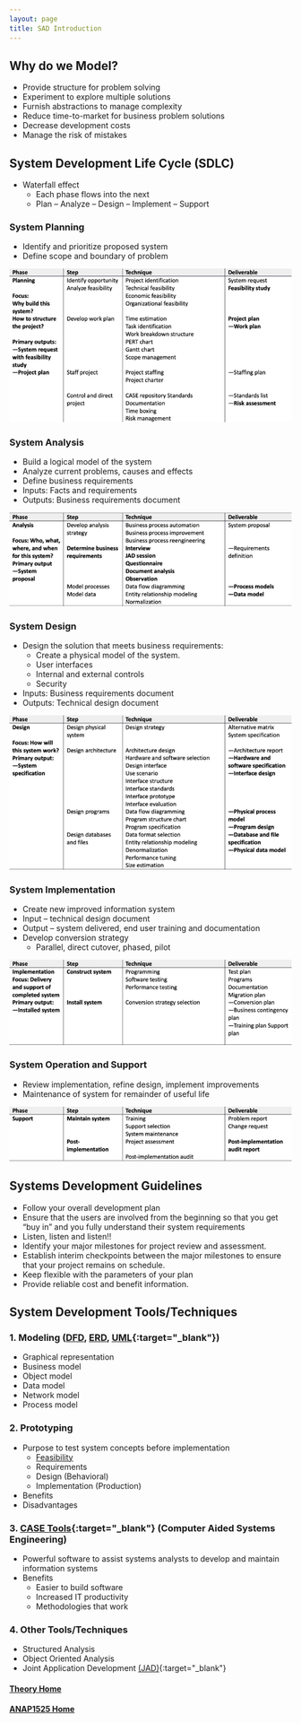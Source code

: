 ```yaml
---
layout: page
title: SAD Introduction
---
```


## Why do we Model?
* Provide structure for problem solving
* Experiment to explore multiple solutions
* Furnish abstractions to manage complexity
* Reduce time-to-market for business problem solutions
* Decrease development costs
* Manage the risk of mistakes

## System Development Life Cycle (SDLC)
* Waterfall effect
  * Each phase flows into the next
  * Plan – Analyze – Design – Implement – Support

### System Planning
* Identify and prioritize proposed system
* Define scope and boundary of problem

![sdlc-1](files/sdlc-1.jpg)

### System Analysis
* Build a logical model of the system
* Analyze current problems, causes and effects
* Define business requirements
* Inputs: Facts and requirements
* Outputs: Business requirements document

![sdlc-2](files/sdlc-2.jpg)

### System Design
* Design the solution that meets business requirements:
  * Create a physical model of the system.
  * User interfaces
  * Internal and external controls
  * Security
* Inputs: Business requirements document
* Outputs: Technical design document

![sdlc-3](files/sdlc-3.jpg)

### System Implementation
* Create new improved information system
* Input – technical design document
* Output – system delivered, end user training and documentation
* Develop conversion strategy
  * Parallel, direct cutover, phased, pilot

![sdlc-4](files/sdlc-4.jpg)

### System Operation and Support
* Review implementation, refine design, implement improvements
* Maintenance of system for remainder of useful life

![sdlc-5](files/sdlc-5.jpg)

## Systems Development Guidelines
 * Follow your overall development plan
* Ensure that the users are involved from the beginning so that you get “buy in” and you fully understand their system requirements
* Listen, listen and listen!!
* Identify your major milestones for project review and assessment.
* Establish interim checkpoints between the major milestones to ensure that your project remains on schedule.
* Keep flexible with the parameters of your plan
* Provide reliable cost and benefit information.

## System Development Tools/Techniques
### 1. Modeling ([DFD](../dfd/), [ERD](../erd), [UML](https://www.uml.org/){:target="_blank"})
* Graphical representation
* Business model
* Object model
* Data model
* Network model
* Process model

### 2. Prototyping
* Purpose to test system concepts before implementation
  * [Feasibility](feasibility.md)
  * Requirements
  * Design (Behavioral)
  * Implementation (Production)
* Benefits
* Disadvantages

### 3. [CASE Tools](https://www.geeksforgeeks.org/computer-aided-software-engineering-case/){:target="_blank"} (Computer Aided Systems Engineering)
* Powerful software to assist systems analysts to develop and maintain information systems
* Benefits
  * Easier to build software
  * Increased IT productivity
  * Methodologies that work

### 4. Other Tools/Techniques
* Structured Analysis
* Object Oriented Analysis
* Joint Application Development [(JAD)](https://searchsoftwarequality.techtarget.com/definition/JAD){:target="_blank"}

#### [Theory Home](index.md)
#### [ANAP1525 Home](../)
